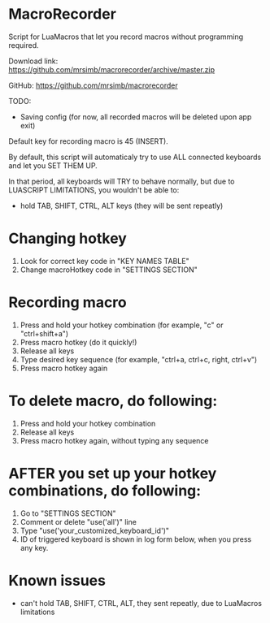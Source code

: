 # MacroRecorder
Script for LuaMacros that let you record macros without programming required.

Download link:
https://github.com/mrsimb/macrorecorder/archive/master.zip

GitHub:
https://github.com/mrsimb/macrorecorder

TODO:
- Saving config (for now, all recorded macros will be deleted upon app exit)

Default key for recording macro is 45 (INSERT).

By default, this script will automaticaly try to use ALL connected keyboards and let you SET THEM UP.

In that period, all keyboards will TRY to behave normally, but due to LUASCRIPT LIMITATIONS, you wouldn't be able to:
- hold TAB, SHIFT, CTRL, ALT keys (they will be sent repeatly)

# Changing hotkey
1. Look for correct key code in "KEY NAMES TABLE"
2. Change macroHotkey code in "SETTINGS SECTION"

# Recording macro
1. Press and hold your hotkey combination (for example, "c" or "ctrl+shift+a")
2. Press macro hotkey (do it quickly!)
3. Release all keys
4. Type desired key sequence (for example, "ctrl+a, ctrl+c, right, ctrl+v")
5. Press macro hotkey again

# To delete macro, do following:
1. Press and hold your hotkey combination
2. Release all keys
3. Press macro hotkey again, without typing any sequence

# AFTER you set up your hotkey combinations, do following:
1. Go to "SETTINGS SECTION"
2. Comment or delete "use('all')" line
3. Type "use('your_customized_keyboard_id')"
4. ID of triggered keyboard is shown in log form below, when you press any key.

# Known issues
* can't hold TAB, SHIFT, CTRL, ALT, they sent repeatly, due to LuaMacros limitations
